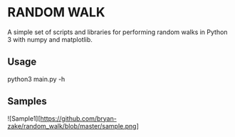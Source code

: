 # RANDOM WALK

A simple set of scripts and libraries for performing random walks in Python 3 with numpy and matplotlib.

## Usage
python3 main.py -h

## Samples
![Sample1][https://github.com/bryan-zake/random_walk/blob/master/sample.png]

